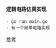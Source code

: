 #### 逻辑电路仿真实现
    - go run main.go
    - 有一个简单电路实现
    
   [参考](https://lianera.github.io/post/2020/logic-sim/)